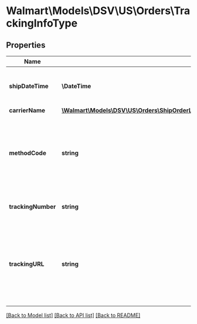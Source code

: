# Walmart\Models\DSV\US\Orders\TrackingInfoType

## Properties

Name | Type | Description | Notes
------------ | ------------- | ------------- | -------------
**shipDateTime** | **\DateTime** | The date the package was shipped |
**carrierName** | [**\Walmart\Models\DSV\US\Orders\ShipOrderLinesRequestOrderLinesOrderLineInnerOrderLineStatusesOrderLineStatusInnerTrackingInfoCarrierName**](ShipOrderLinesRequestOrderLinesOrderLineInnerOrderLineStatusesOrderLineStatusInnerTrackingInfoCarrierName.md) |  |
**methodCode** | **string** | The shipping method. Can be one of the following: Standard, Express, Oneday, or Freight |
**trackingNumber** | **string** | The shipment tracking number |
**trackingURL** | **string** | The URL for tracking the shipment. This parameter is mandatory if the otherCarrier parameter is used | [optional]


[[Back to Model list]](./) [[Back to API list]](../../../../../README.md#supported-apis) [[Back to README]](../../../../../README.md)

